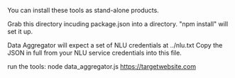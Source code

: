 You can install these tools as stand-alone products.

Grab this directory incuding package.json into a directory. "npm install" will set it up.

Data Aggregator will expect a set of NLU credentials at ../nlu.txt Copy the JSON in full from your NLU service credentials into this file.

run the tools: node data_aggregator.js https://targetwebsite.com
